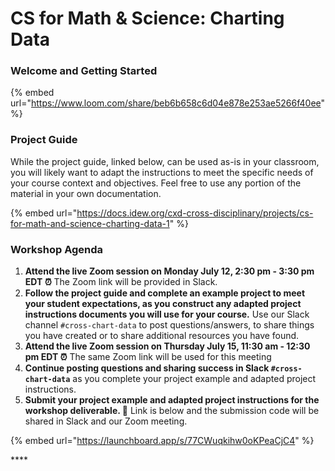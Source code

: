 # CS for Math & Science: Charting Data

### **Welcome and Getting Started**

{% embed url="https://www.loom.com/share/beb6b658c6d04e878e253ae5266f40ee" %}

### **Project Guide**

While the project guide, linked below, can be used as-is in your classroom, you will likely want to adapt the instructions to meet the specific needs of your course context and objectives. Feel free to use any portion of the material in your own documentation.

{% embed url="https://docs.idew.org/cxd-cross-disciplinary/projects/cs-for-math-and-science-charting-data-1" %}

### Workshop Agenda

1. **Attend the live Zoom session on Monday July 12, 2:30 pm - 3:30 pm** **EDT ⏰** The Zoom link will be provided in Slack.
2. **Follow the project guide and complete an example project to meet your student expectations, as you construct any adapted project instructions documents you will use for your course.** Use our Slack channel `#cross-chart-data` to post questions/answers, to share things you have created or to share additional resources you have found.
3. **Attend the live Zoom session on Thursday July 15, 11:30 am - 12:30 pm EDT ⏰** The same Zoom link will be used for this meeting
4. **Continue posting questions and sharing success in Slack `#cross-chart-data`** as you complete your project example and adapted project instructions.
5. **Submit your project example and adapted project instructions for the workshop deliverable. 🎉** Link is below and the submission code will be shared in Slack and our Zoom meeting.

{% embed url="https://launchboard.app/s/77CWuqkihw0oKPeaCjC4" %}

\*\*\*\*

